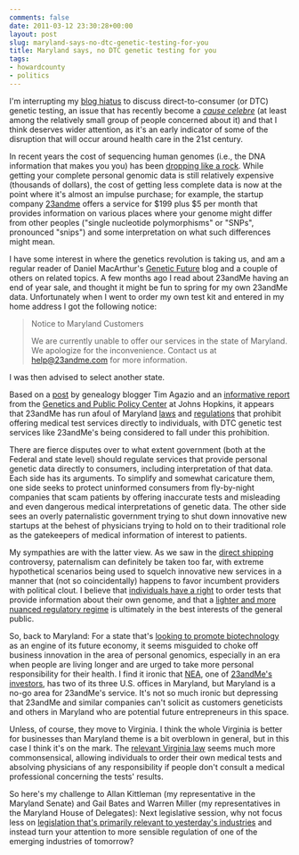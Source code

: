 ```yaml
---
comments: false
date: 2011-03-12 23:30:28+00:00
layout: post
slug: maryland-says-no-dtc-genetic-testing-for-you
title: Maryland says, no DTC genetic testing for you
tags:
- howardcounty
- politics
---
```


I'm interrupting my [blog hiatus](/2011/02/07/blog-on-ice/) to discuss direct-to-consumer (or DTC) genetic testing, an issue that has recently become a _[cause celebre](http://blogs.discovermagazine.com/gnxp/2011/03/your-genes-your-rights-fdas-jeffrey-shuren-not-a-fan/)_ (at least among the relatively small group of people concerned about it) and that I think deserves wider attention, as it's an early indicator of some of the disruption that will occur around health care in the 21st century.

In recent years the cost of sequencing human genomes (i.e., the DNA information that makes you you) has been [dropping like a rock](http://www.wired.com/wiredscience/2011/02/illustrating-the-plummeting-cost-of-genome-sequencing/). While getting your complete personal genomic data is still relatively expensive (thousands of dollars), the cost of getting less complete data is now at the point where it's almost an impulse purchase; for example, the startup company [23andme](https://www.23andme.com/) offers a service for $199 plus $5 per month that provides information on various places where your genome might differ from other peoples ("single nucleotide polymorphisms" or "SNPs", pronounced "snips") and some interpretation on what such differences might mean.

I have some interest in where the genetics revolution is taking us, and am a regular reader of Daniel MacArthur's [Genetic Future](http://www.wired.com/wiredscience/geneticfuture/) blog and a couple of others on related topics. A few months ago I read about 23andMe having an end of year sale, and thought it might be fun to spring for my own 23andMe data. Unfortunately when I went to order my own test kit and entered in my home address I got the following notice:


<blockquote>Notice to Maryland Customers

We are currently unable to offer our services in the state of Maryland. We apologize for the inconvenience. Contact us at help@23andme.com for more information.</blockquote>


I was then advised to select another state.

Based on a [post](http://www.genealogyreviewsonline.com/genealogy_reviews_online/2008/10/23andme---gen-1.html) by genealogy blogger Tim Agazio and an [informative report](http://www.dnapolicy.org/resources/DTCStateLawChart.pdf) from the [Genetics and Public Policy Center](http://www.dnapolicy.org/about.overview.html) at Johns Hopkins, it appears that 23andMe has run afoul of Maryland [laws](http://mlis.state.md.us/asp/statutes_Respond2.asp?article=ghg&section=17-215) and [regulations](http://www.dsd.state.md.us/comar/comarhtml/10/10.10.06.02.htm) that prohibit offering medical test services directly to individuals, with DTC genetic test services like 23andMe's being considered to fall under this prohibition.

There are fierce disputes over to what extent government (both at the Federal and state level) should regulate services that provide personal genetic data directly to consumers, including interpretation of that data. Each side has its arguments. To simplify and somewhat caricature them, one side seeks to protect uninformed consumers from fly-by-night companies that scam patients by offering inaccurate tests and misleading and even dangerous medical interpretations of genetic data. The other side sees an overly paternalistic government trying to shut down innovative new startups at the behest of physicians trying to hold on to their traditional role as the gatekeepers of medical information of interest to patients.

My sympathies are with the latter view. As we saw in the [direct shipping](http://www.vinotrip.com/2011/01/28/md-direct-shipping-bill-introduced-includes-retailers/) controversy, paternalism can definitely be taken too far, with extreme hypothetical scenarios being used to squelch innovative new services in a manner that (not so coincidentally) happens to favor incumbent providers with political clout. I believe that [individuals have a right](http://www.genomesunzipped.org/2011/03/people-have-a-right-to-access-their-own-genetic-information.php) to order tests that provide information about their own genome, and that a [lighter and more nuanced regulatory regime](http://www.xconomy.com/national/2010/06/23/consumer-genetics-needs-more-transparency-not-excessive-regulation/?single_page=true) is ultimately in the best interests of the general public.

So, back to Maryland: For a state that's [looking to promote biotechnology](http://marylandbiocenter.org/Pages/Homepage.aspx) as an engine of its future economy, it seems misguided to choke off business innovation in the area of personal genomics, especially in an era when people are living longer and are urged to take more personal responsibility for their health. I find it ironic that [NEA](http://www.nea.com/AboutNEA/Default.aspx), one of [23andMe's investors](https://www.23andme.com/about/corporate/), has two of its three U.S. offices in Maryland, but Maryland is a no-go area for 23andMe's service. It's not so much ironic but depressing that 23andMe and similar companies can't solicit as customers geneticists and others in Maryland who are potential future entrepreneurs in this space.

Unless, of course, they move to Virginia. I think the whole Virginia is better for businesses than Maryland theme is a bit overblown in general, but in this case I think it's on the mark. The [relevant Virginia law](http://leg1.state.va.us/cgi-bin/legp504.exe?000+cod+8.01-581.18C1) seems much more commonsensical, allowing individuals to order their own medical tests and absolving physicians of any responsibility if people don't consult a medical professional concerning the tests' results.

So here's my challenge to Allan Kittleman (my representative in the Maryland Senate) and Gail Bates and Warren Miller (my representatives in the Maryland House of Delegates): Next legislative session, why not focus less on [legislation that's primarily relevant to yesterday's industries](http://www.hocorising.com/2011/03/one-man-army-kittleman-v-unions.html) and instead turn your attention to more sensible regulation of one of the emerging industries of tomorrow?
